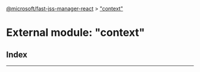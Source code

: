 [@microsoft/fast-jss-manager-react](../README.md) > ["context"](../modules/_context_.md)

# External module: "context"

## Index

---


